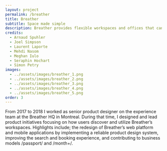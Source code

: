 ```yaml
---
layout: project
permalink: /breather
title: Breather
subtitle: Space made simple
description: Breather provides flexible workspaces and offices that can be kept for hours, days or months. Every space is designed to be comfortable, private and productive, so that users can get to work as soon as they arrive. With hundreds of locations around the world, including New York, San Francisco, Los Angeles and London, there’s always space for what’s next.
credits:
  - Arnaud Spuhler
  - Joel Simpson
  - Laurent Laporte
  - Mehdi Nasom
  - Meghan Iulo
  - Seraphin Hochart
  - Simon Petry
images:
  - ../assets/images/breather_1.png
  - ../assets/images/breather_2.png
  - ../assets/images/breather_3.png
  - ../assets/images/breather_4.png
  - ../assets/images/breather_5.png
order: 3
---
```

From 2017 to 2018 I worked as senior product designer on the experience team at the Breather HQ in Montreal. During that time, I designed and lead product initiatives focusing on how users discover and utilize Breather’s workspaces. Highlights include; the redesign of Breather’s web platform and mobile applications by implementing a reliable product design system, improving the search and booking experience, and contributing to business models /passport/ and /month+/.
